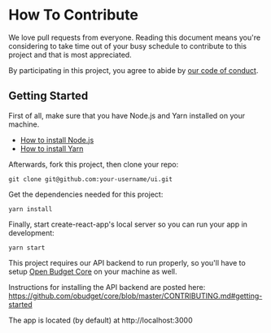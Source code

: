 # How To Contribute

We love pull requests from everyone. Reading this document means you're considering to take time out of your busy schedule to contribute to this project and that is most appreciated.

By participating in this project, you agree to abide by [our code of conduct](CODE_OF_CONDUCT.md).

## Getting Started

First of all, make sure that you have Node.js and Yarn installed on your machine.

* [How to install Node.js](https://nodejs.org/en/download/package-manager/)
* [How to install Yarn](https://yarnpkg.com/lang/en/docs/install/)

Afterwards, fork this project, then clone your repo:

```
git clone git@github.com:your-username/ui.git
```

Get the dependencies needed for this project:

```
yarn install
```

Finally, start create-react-app's local server so you can run your app in development:

```
yarn start
```

This project requires our API backend to run properly, so you'll have to setup [Open Budget Core](https://github.com/obudget/core) on your machine as well.

Instructions for installing the API backend are posted here: https://github.com/obudget/core/blob/master/CONTRIBUTING.md#getting-started

The app is located (by default) at http://localhost:3000
